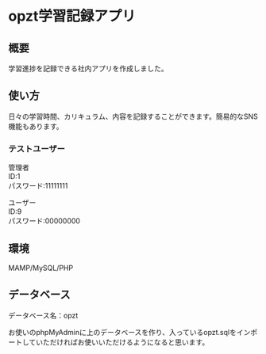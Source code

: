 # opzt学習記録アプリ

## 概要
学習進捗を記録できる社内アプリを作成しました。

## 使い方
日々の学習時間、カリキュラム、内容を記録することができます。簡易的なSNS機能もあります。

### テストユーザー
管理者<br>
ID:1<br>
パスワード:11111111

ユーザー <br>
ID:9<br>
パスワード:00000000

## 環境

MAMP/MySQL/PHP

## データベース

データベース名：opzt

お使いのphpMyAdminに上のデータベースを作り、入っているopzt.sqlをインポートしていただければお使いいただけるようになると思います。
